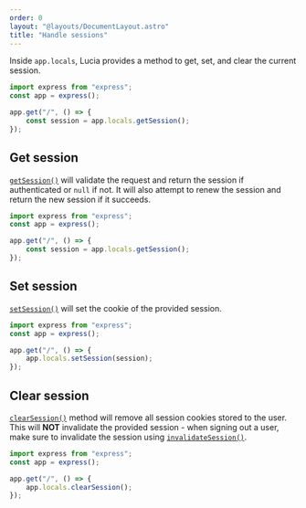 ```yaml
---
order: 0
layout: "@layouts/DocumentLayout.astro"
title: "Handle sessions"
---
```


Inside `app.locals`, Lucia provides a method to get, set, and clear the current session.

```ts
import express from "express";
const app = express();

app.get("/", () => {
	const session = app.locals.getSession();
});
```

## Get session

[`getSession()`](/express/api-reference/locals-api) will validate the request and return the session if authenticated or `null` if not. It will also attempt to renew the session and return the new session if it succeeds.

```ts
import express from "express";
const app = express();

app.get("/", () => {
	const session = app.locals.getSession();
});
```

## Set session

[`setSession()`](/express/api-reference/locals-api#setsession) will set the cookie of the provided session.

```ts
import express from "express";
const app = express();

app.get("/", () => {
	app.locals.setSession(session);
});
```

## Clear session

[`clearSession()`](/express/api-reference/locals-api#clearsession) method will remove all session cookies stored to the user. This will **NOT** invalidate the provided session - when signing out a user, make sure to invalidate the session using [`invalidateSession()`](/reference/api/server-api#invalidatesession).

```ts
import express from "express";
const app = express();

app.get("/", () => {
	app.locals.clearSession();
});
```
